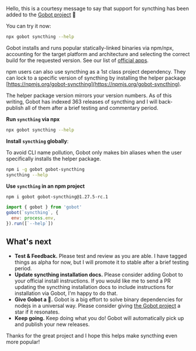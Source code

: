 Hello, this is a courtesy message to say that support for syncthing has been added to the [Gobot project](https://www.npmjs.com/package/gobot) 🎸

You can try it now:

```bash
npx gobot syncthing --help
```

Gobot installs and runs popular statically-linked binaries via npm/npx, accounting for the target platform and architecture and selecting the correct build for the requested version. See our list of [official apps](https://www.npmjs.com/package/gobot#official-gobot-apps).

npm users can also use syncthing as a 1st class project dependency. They can lock to a specific version of syncthing by installing the helper package [https://npmjs.org/gobot-syncthing](https://npmjs.org/gobot-syncthing).

The helper package version mirrors your version numbers. As of this writing, Gobot has indexed 363 releases of syncthing and I will back-publish all of them after a brief testing and commentary period.

**Run `syncthing` via npx**

```bash
npx gobot syncthing --help
```

**Install `syncthing` globally**:

To avoid CLI name pollution, Gobot only makes bin aliases when the user specifically installs the helper package.

```bash
npm i -g gobot gobot-syncthing
syncthing --help
```

**Use `syncthing` in an npm project**

```bash
npm i gobot gobot-syncthing@1.27.5-rc.1
```

```js
import { gobot } from 'gobot'
gobot(`syncthing`, {
  env: process.env,
}).run([`--help`])
```



## What's next

- **Test & Feedback.** Please test and review as you are able. I have tagged things as alpha for now, but I will promote it to stable after a brief testing period.
- **Update syncthing installation docs.** Please consider adding Gobot to your official install instructions. If you would like me to send a PR updating the syncthing installation docs to include instructions for installation via Gobot, I'm happy to do that.
- **Give Gobot a 💫.** Gobot is a big effort to solve binary dependencies for nodejs in a universal way. Please consider giving [the Gobot project](https://github.com/benallfree/gobot) a star if it resonates.
- **Keep going.** Keep doing what you do! Gobot will automatically pick up and publish your new releases.

Thanks for the great project and I hope this helps make syncthing even more popular!
